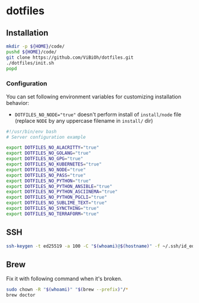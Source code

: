 # dotfiles

## Installation

```bash
mkdir -p ${HOME}/code/
pushd ${HOME}/code/
git clone https://github.com/ViBiOh/dotfiles.git
./dotfiles/init.sh
popd
```

### Configuration

You can set following environment variables for customizing installation behavior:

* `DOTFILES_NO_NODE="true"` doesn't perform install of `install/node` file (replace `NODE` by any uppercase filename in `install/` dir)

```bash
#!/usr/bin/env bash
# Server configuration example

export DOTFILES_NO_ALACRITTY="true"
export DOTFILES_NO_GOLANG="true"
export DOTFILES_NO_GPG="true"
export DOTFILES_NO_KUBERNETES="true"
export DOTFILES_NO_NODE="true"
export DOTFILES_NO_PASS="true"
export DOTFILES_NO_PYTHON="true"
export DOTFILES_NO_PYTHON_ANSIBLE="true"
export DOTFILES_NO_PYTHON_ASCIINEMA="true"
export DOTFILES_NO_PYTHON_PGCLI="true"
export DOTFILES_NO_SUBLIME_TEXT="true"
export DOTFILES_NO_SYNCTHING="true"
export DOTFILES_NO_TERRAFORM="true"
```

## SSH

```bash
ssh-keygen -t ed25519 -a 100 -C "$(whoami)@$(hostname)" -f ~/.ssh/id_ed25519
```

## Brew

Fix it with following command when it's broken.

```bash
sudo chown -R "$(whoami)" "$(brew --prefix)"/*
brew doctor
```
